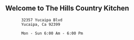 ## Welcome to The Hills Country Kitchen

           32357 Yucaipa Blvd
           Yucaipa, Ca 92399
           
           Mon - Sun 6:00 Am - 6:00 Pm
           
           
